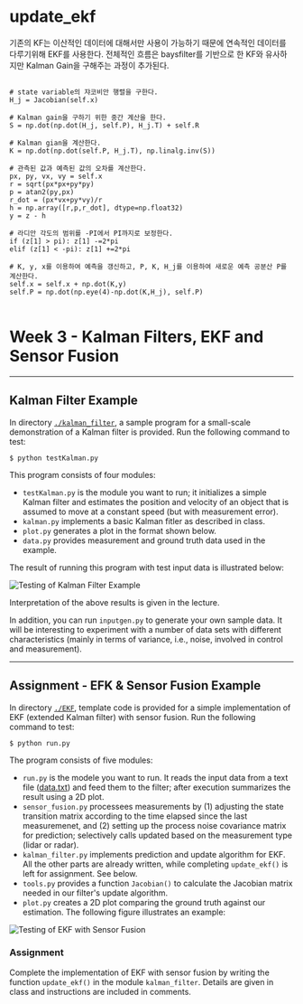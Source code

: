 # update_ekf

기존의 KF는 이산적인 데이터에 대해서만 사용이 가능하기 때문에 연속적인 데이터를 다루기위해
EKF를 사용한다.
전체적인 흐름은 baysfilter를 기반으로 한 KF와 유사하지만 Kalman Gain을 구해주는 과정이 추가된다.

<pre>
<code>
# state variable의 쟈코비안 행렬을 구한다.
H_j = Jacobian(self.x)

# Kalman gain을 구하기 위한 중간 계산을 한다.
S = np.dot(np.dot(H_j, self.P), H_j.T) + self.R

# Kalman gian을 계산한다.
K = np.dot(np.dot(self.P, H_j.T), np.linalg.inv(S)) 

# 관측된 값과 예측된 값의 오차를 계산한다.
px, py, vx, vy = self.x
r = sqrt(px*px+py*py)
p = atan2(py,px)
r_dot = (px*vx+py*vy)/r
h = np.array([r,p,r_dot], dtype=np.float32)
y = z - h

# 라디안 각도의 범위를 -PI에서 PI까지로 보정한다.
if (z[1] > pi): z[1] -=2*pi
elif (z[1] < -pi): z[1] +=2*pi

# K, y, x를 이용하여 예측을 갱신하고, P, K, H_j를 이용하여 새로운 예측 공분산 P를 계산한다.
self.x = self.x + np.dot(K,y)
self.P = np.dot(np.eye(4)-np.dot(K,H_j), self.P)
</code>
</pre>



# Week 3 - Kalman Filters, EKF and Sensor Fusion

---

[//]: # (Image References)
[kalman-result]: ./kalman_filter/graph.png
[EKF-results]: ./EKF/plot.png

## Kalman Filter Example

In directory [`./kalman_filter`](./kalman_filter), a sample program for a small-scale demonstration of a Kalman filter is provided. Run the following command to test:

```
$ python testKalman.py
```

This program consists of four modules:

* `testKalman.py` is the module you want to run; it initializes a simple Kalman filter and estimates the position and velocity of an object that is assumed to move at a constant speed (but with measurement error).
* `kalman.py` implements a basic Kalman fitler as described in class.
* `plot.py` generates a plot in the format shown below.
* `data.py` provides measurement and ground truth data used in the example.

The result of running this program with test input data is illustrated below:

![Testing of Kalman Filter Example][kalman-result]

Interpretation of the above results is given in the lecture.

In addition, you can run `inputgen.py` to generate your own sample data. It will be interesting to experiment with a number of data sets with different characteristics (mainly in terms of variance, i.e., noise, involved in control and measurement).

---

## Assignment - EFK & Sensor Fusion Example

In directory [`./EKF`](./EKF), template code is provided for a simple implementation of EKF (extended Kalman filter) with sensor fusion. Run the following command to test:

```
$ python run.py
```

The program consists of five modules:

* `run.py` is the modele you want to run. It reads the input data from a text file ([data.txt](./EKF/data.txt)) and feed them to the filter; after execution summarizes the result using a 2D plot.
* `sensor_fusion.py` processees measurements by (1) adjusting the state transition matrix according to the time elapsed since the last measuremenet, and (2) setting up the process noise covariance matrix for prediction; selectively calls updated based on the measurement type (lidar or radar).
* `kalman_filter.py` implements prediction and update algorithm for EKF. All the other parts are already written, while completing `update_ekf()` is left for assignment. See below.
* `tools.py` provides a function `Jacobian()` to calculate the Jacobian matrix needed in our filter's update algorithm.
*  `plot.py` creates a 2D plot comparing the ground truth against our estimation. The following figure illustrates an example:

![Testing of EKF with Sensor Fusion][EKF-results]

### Assignment

Complete the implementation of EKF with sensor fusion by writing the function `update_ekf()` in the module `kalman_filter`. Details are given in class and instructions are included in comments.
